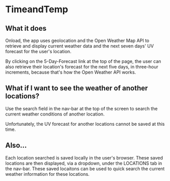 # TimeandTemp

## What it does
Onload, the app uses geolocation and the Open Weather Map API
to retrieve and display current weather data and the next seven days' 
UV forecast for the user's location.

By clicking on the 5-Day-Forecast link at the top of the page,
the user can also retrieve their location's forecast for the next five
days, in three-hour increments, because that's how the Open Weather API
works.

## What if I want to see the weather of another locations?
Use the search field in the nav-bar at the top of the screen to search the 
current weather conditions of another location.

Unfortunately, the UV forecast for another locations cannot be saved at this time.

## Also...
Each location searched is saved locally in the user's browser. These saved locations
are then displayed, via a dropdown, under the LOCATIONS tab in the nav-bar.
These saved locaitons can be used to quick search the current weather information
for these locations.